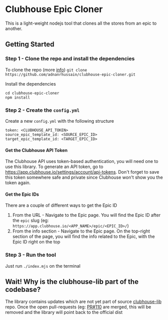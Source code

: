 # Clubhouse Epic Cloner

This is a light-weight nodejs tool that clones all the stores from an epic to another.

## Getting Started

### Step 1 - Clone the repo and install the dependencies
To clone the repo (more [info](https://git-scm.com/book/en/v2/Git-Basics-Getting-a-Git-Repository))
`git clone https://github.com/adnanrhussain/clubhouse-epic-cloner.git`

Install the dependencies
```
cd clubhouse-epic-cloner
npm install
```

### Step 2 - Create the `config.yml`
Create a new `config.yml` with the following structure
```
token: <CLUBHOUSE_API_TOKEN>
source_epic_template_id: <SOURCE_EPIC_ID>
target_epic_template_id: <TARGET_EPIC_ID>
```

#### Get the Clubhouse API Token
The Clubhouse API uses token-based authentication, you will need one to use this library. To generate an API token, go to https://app.clubhouse.io/settings/account/api-tokens. Don't forget to save this token somewhere safe and private since Clubhouse won't show you the token again.

#### Get the Epic IDs
There are a couple of different ways to get the Epic ID
1. From the URL - Navigate to the Epic page. You will find the Epic ID after the `epic` slug (eg: `https://app.clubhouse.io/<APP_NAME>/epic/<EPIC_ID>/`)
2. From the info section - Navigate to the Epic page. On the top-right section of the page, you will find the info related to the Epic, with the Epic ID right on the top

### Step 3 - Run the tool
Just run `./index.mjs` on the terminal


## Wait! Why is the clubhouse-lib part of the codebase?
The library contains updates which are not yet part of source [clubhouse-lib](https://github.com/useshortcut/clubhouse-lib) repo. Once the open pull-requests (eg: [PR#110](https://github.com/useshortcut/clubhouse-lib/pull/110) are merged, this will be removed and the library will point back to the official dist
